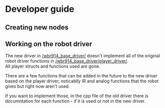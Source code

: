 # Developer guide

## Creating new nodes

## Working on the robot driver

The new driver in [/wbr914_base_driver/](/wbr914_base_driver/)  doesn't implement all of the original robot driver functions in [/wbr914_base_driver/player_driver/](/wbr914_base_driver/player_driver/).  
All player structs and functions used are gone.  

There are a few functions that can be added in the future to the new driver based on the player driver, noticablly IR and analog functions that the robot gives but right now aren't used.

If you want to implement those, in the cpp file of the old driver there is documntation for each function - if it is used or not in the new driver.
